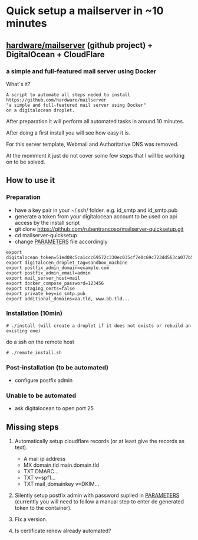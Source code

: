 # Quick setup a mailserver in ~10 minutes
## [hardware/mailserver](https://github.com/hardware/mailserver) (github project) + DigitalOcean + CloudFlare
### a simple and full-featured mail server using Docker

What`s it?

```
A script to automate all steps neded to install 
https://github.com/hardware/mailserver 
"a simple and full-featured mail server using Docker" 
on a digitalocean droplet.
```
After preparation it will perform all automated tasks in around 10 minutes.

After doing a first install you will see how easy it is.

For this server template, Webmail and Authoritative DNS was removed.

At the momment it just do not cover some few steps that I will be working on to be solved.

## How to use it

### Preparation

- have a key pair in your ~/.ssh/ folder. e.g. id_smtp and id_smtp.pub
- generate a token from your digitalocean account to be used on api access by the install script
- git clone https://github.com/rubentrancoso/mailserver-quicksetup.git
- cd mailserver-quicksetup
- change [PARAMETERS](PARAMETERS) file accordingly

```
export digitalocean_token=51ed08c5ca1ccc69572c330ec035cf7e0c69c723dd563ca077b51d2cbf6ba066
export digitalocen_droplet_tag=sandbox_machine
export postfix_admin_domain=example.com
export postfix_admin_email=admin
export mail_server_host=mail
export docker_compose_password=123456
export staging_certs=false
export private_key=id_smtp.pub
export additional_domains=aa.tld, www.bb.tld...
```

### Installation (10min)
```
# ./install (will create a droplet if it does not exists or rebuild an existing one)
```

do a ssh on the remote host

```
# ./remote_install.sh
```
### Post-installation (to be automated)

- configure postfix admin

### Unable to be automated

- ask digitalocean to open port 25

## Missing steps

1. Automatically setup cloudflare records (or at least give the records as text).

   - A mail ip address
   - MX domain.tld main.domain.tld
   - TXT DMARC...
   - TXT v=spf1...
   - TXT mail_domainkey v=DKIM...
   
2. Silently setup postfix admin with password suplied in [PARAMETERS](PARAMETERS) (currently you will need to follow a manual step to enter de generated token to the container).

3. Fix a version.

4. Is certificate renew already automated?

